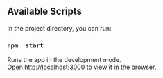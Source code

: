 

## Available Scripts

In the project directory, you can run:

### `npm  start`

Runs the app in the development mode.<br />
Open [http://localhost:3000](http://localhost:3000) to view it in the browser.

